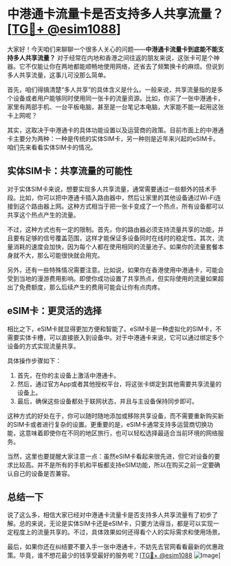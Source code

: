 # 中港通卡流量卡是否支持多人共享流量？[[TG💪+ @esim1088](https://t.me/s/esim1088)]

大家好！今天咱们来聊聊一个很多人关心的问题——**中港通卡流量卡到底能不能支持多人共享流量？** 对于经常在内地和香港之间往返的朋友来说，这张卡可是个神器。它不仅能让你在两地都能顺畅地使用网络，还省去了频繁换卡的麻烦。但说到多人共享流量，这事儿可没那么简单。

首先，咱们得搞清楚“多人共享”的具体含义是什么。一般来说，共享流量指的是多个设备或者用户能够同时使用同一张卡的流量资源。比如，你买了一张中港通卡，家里有两部手机、一台平板电脑，甚至是一台笔记本电脑，大家能不能一起用这张卡上网呢？

其实，这取决于中港通卡的具体功能设置以及运营商的政策。目前市面上的中港通卡主要分为两种：一种是传统的实体SIM卡，另一种则是近年来兴起的eSIM卡。咱们先来看看实体SIM卡的情况。

## 实体SIM卡：共享流量的可能性

对于实体SIM卡来说，想要实现多人共享流量，通常需要通过一些额外的技术手段。比如，你可以把中港通卡插入路由器中，然后让家里的其他设备通过Wi-Fi连接到这个路由器上网。这种方式相当于把一张卡变成了一个热点，所有设备都可以共享这个热点产生的流量。

不过，这种方式也有一定的限制。首先，你的路由器必须支持流量共享的功能，并且要有足够的信号覆盖范围，这样才能保证多设备同时在线时的稳定性。其次，流量消耗的速度会加快，因为每个人都在使用相同的流量池子。如果你的流量套餐本身就不大，那么可能很快就会用完。

另外，还有一些特殊情况需要注意。比如说，如果你在香港使用中港通卡，可能会受到当地的漫游费用影响。即使你成功设置了共享热点，但实际使用的流量如果超出了免费额度，那么后续产生的费用可能会让你有点肉疼。

## eSIM卡：更灵活的选择

相比之下，eSIM卡就显得更加方便和智能了。eSIM卡是一种虚拟化的SIM卡，不需要实体卡槽，可以直接嵌入到设备中。对于中港通卡来说，它可以通过绑定多个设备的方式实现流量共享。

具体操作步骤如下：
1. 首先，在你的主设备上激活中港通卡。
2. 然后，通过官方App或者其他授权平台，将这张卡绑定到其他需要共享流量的设备上。
3. 最后，确保这些设备都处于联网状态，并且与主设备保持同步即可。

这种方式的好处在于，你可以随时随地添加或移除共享设备，而不需要重新购买新的SIM卡或者进行复杂的设置。更重要的是，eSIM卡通常支持多运营商切换功能，这意味着即使你在不同的地区旅行，也可以轻松选择最适合当前环境的网络服务。

当然，这里也要提醒大家注意一点：虽然eSIM卡看起来很先进，但它对设备的要求比较高。并不是所有的手机和平板都支持eSIM功能，所以在购买之前一定要确认自己的设备是否兼容。

## 总结一下

说了这么多，相信大家已经对中港通卡流量卡是否支持多人共享流量有了初步了解。总的来说，无论是实体SIM卡还是eSIM卡，只要方法得当，都是可以实现一定程度上的流量共享的。不过，具体效果如何还得看个人的实际需求和使用场景。

最后，如果你还在纠结要不要入手一张中港通卡，不妨先去官网看看最新的优惠政策。毕竟，谁不想花最少的钱享受最好的服务呢？[[TG💪+ @esim1088](https://t.me/s/esim1088) ![Image](https://i.postimg.cc/4NQfJmqS/Snipaste-2025-05-13-00-14-12.png)]